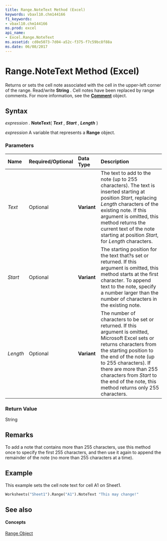 ```yaml
---
title: Range.NoteText Method (Excel)
keywords: vbaxl10.chm144166
f1_keywords:
- vbaxl10.chm144166
ms.prod: excel
api_name:
- Excel.Range.NoteText
ms.assetid: cd0e5073-7d04-a52c-f375-f7c59bc8f88a
ms.date: 06/08/2017
---
```



# Range.NoteText Method (Excel)

Returns or sets the cell note associated with the cell in the upper-left corner of the range. Read/write  **String** . Cell notes have been replaced by range comments. For more information, see the **[Comment](Excel.Comment.md)** object.


## Syntax

 _expression_ . **NoteText**( **_Text_** , **_Start_** , **_Length_** )

 _expression_ A variable that represents a **Range** object.


### Parameters



|**Name**|**Required/Optional**|**Data Type**|**Description**|
|:-----|:-----|:-----|:-----|
| _Text_|Optional| **Variant**|The text to add to the note (up to 255 characters). The text is inserted starting at position  _Start_, replacing  _Length_ characters of the existing note. If this argument is omitted, this method returns the current text of the note starting at position _Start_, for  _Length_ characters.|
| _Start_|Optional| **Variant**|The starting position for the text that?s set or returned. If this argument is omitted, this method starts at the first character. To append text to the note, specify a number larger than the number of characters in the existing note.|
| _Length_|Optional| **Variant**|The number of characters to be set or returned. If this argument is omitted, Microsoft Excel sets or returns characters from the starting position to the end of the note (up to 255 characters). If there are more than 255 characters from  _Start_ to the end of the note, this method returns only 255 characters.|

### Return Value

String


## Remarks

To add a note that contains more than 255 characters, use this method once to specify the first 255 characters, and then use it again to append the remainder of the note (no more than 255 characters at a time).


## Example

This example sets the cell note text for cell A1 on Sheet1.


```vb
Worksheets("Sheet1").Range("A1").NoteText "This may change!"
```


## See also


#### Concepts


[Range Object](Excel.Range(objec).md)

